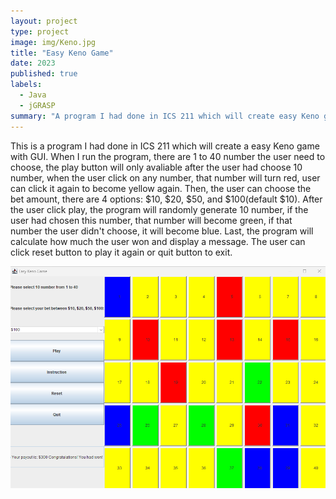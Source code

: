 ```yaml
---
layout: project
type: project
image: img/Keno.jpg
title: "Easy Keno Game"
date: 2023
published: true
labels:
  - Java
  - jGRASP
summary: "A program I had done in ICS 211 which will create easy Keno game"
---
```


This is a program I had done in ICS 211 which will create a easy Keno game with GUI. When I run the program, there are 1 to 
40 number the user need to choose, the play button will only avaliable after the user had choose 10 number, when the user 
click on any number, that number will turn red, user can click it again to become yellow again. Then, the user can choose 
the bet amount, there are 4 options: $10, $20, $50, and $100(default $10). After the user click play, the program will 
randomly generate 10 number, if the user had chosen this number, that number will become green, if that number the user 
didn't choose, it will become blue. Last, the program will calculate how much the user won and display a message. The user 
can click reset button to play it again or quit button to exit.


<img class="img-fluid" src="../img/Easy Keno.png">
